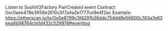 Listen to SushiV2Factory PairCreated event 
    Contract 0xc0aee478e3658e2610c5f7a4a2e1777ce9e4f2ac
    Example: https://etherscan.io/tx/0x0a8799c3f4291b36ddc754dd8e56600c743a7e63eea8b98764cb0d432c529978#eventlog